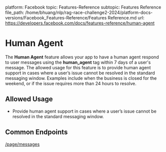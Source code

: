 platform: Facebook
topic: Features-Reference
subtopic: Features Reference
file_path: /home/bhuang/nlp/rag-race-challenge2-2024/platform-docs-versions/Facebook_Features-Reference/Features Reference.md
url: https://developers.facebook.com/docs/features-reference/human-agent

# Human Agent

The **Human Agent** feature allows your app to have a human agent respond to user messages using the **human\_agent** tag within 7 days of a user's message. The allowed usage for this feature is to provide human agent support in cases where a user’s issue cannot be resolved in the standard messaging window. Examples include when the business is closed for the weekend, or if the issue requires more than 24 hours to resolve.

## Allowed Usage

* Provide human agent support in cases where a user’s issue cannot be resolved in the standard messaging window.
    

## Common Endpoints

[/page/messages](https://developers.facebook.com/docs/graph-api/reference/page/messages)